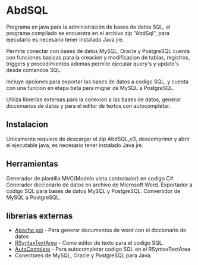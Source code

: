 # AbdSQL

Programa en java para la administración de bases de datos SQL, el programa 
compilado se encuentra en el archivo zip "AbdSql", para ejecutarlo es necesario 
tener instalado Java jre.

Permite conectar con bases de datos MySQL, Oracle y PostgreSQL cuenta con 
funciones basicas para la creacion y modificacion de tablas, registros, triggers 
y procedimientos ademas permite ejecutar query's y update's desde comandos SQL.

Incluye opciones para exportar las bases de datos a codigo SQL, y cuenta con 
una funcion en etapa beta para migrar de MySQL a PostgreSQL.

Utiliza librerias externas para la conexion a las bases de datos, generar 
diccionarios de datos y para el editor de textos con autocompletar.

## Instalacion
Unicamente requiere de descargar el zip AbdSQL_v3, descomprimir y abrir el 
ejecutable java, es necesario tener instalado Java jre.

## Herramientas
Generador de plantilla MVC(Modelo vista controlador) en codigo C#.
Generador diccionario de datos en archivo de Microsoft Word.
Exportador a codigo SQL para bases de datos MySQL y PostgreSQL.
Convertidor de MySQL a PostgreSQL.

## librerias externas
* [Apache poi](https://poi.apache.org/) - Para generar documentos de word con el diccionario de datos
* [RSyntaxTextArea](https://github.com/bobbylight/RSyntaxTextArea) - Como editor de texto para el codigo SQL.
* [AutoComplete](https://github.com/bobbylight/AutoComplete) - Para autocompletar codigo SQL en el RSyntaxTextArea
* Conectores de MySQL, Oracle y PostgreSQL para Java.

